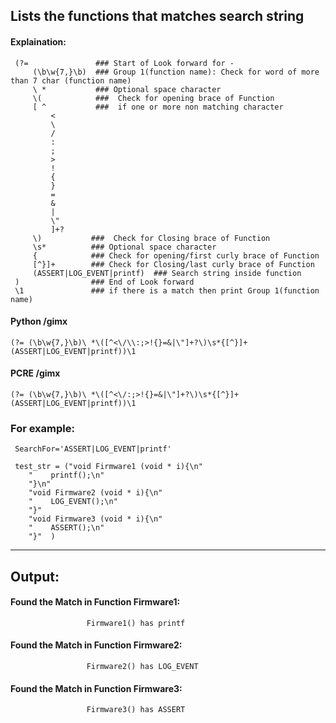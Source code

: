
## Lists the functions that matches search string
#### Explaination: 
     (?=               ### Start of Look forward for -
         (\b\w{7,}\b)  ### Group 1(function name): Check for word of more than 7 char (function name)
         \ *           ### Optional space character
         \(            ###  Check for opening brace of Function
         [ ^           ###  if one or more non matching character
             <
             \
             /
             :
             ;
             >
             !
             {
             }
             =
             &
             |
             \"
             ]+?
         \)           ###  Check for Closing brace of Function
         \s*          ### Optional space character
         {            ### Check for opening/first curly brace of Function
         [^}]+        ### Check for Closing/last curly brace of Function
         (ASSERT|LOG_EVENT|printf)  ### Search string inside function
     )                ### End of Look forward
     \1               ### if there is a match then print Group 1(function name)

#### Python /gimx
 	(?= (\b\w{7,}\b)\ *\([^<\/\\:;>!{}=&|\"]+?\)\s*{[^}]+(ASSERT|LOG_EVENT|printf))\1

####  PCRE  /gimx
	(?= (\b\w{7,}\b)\ *\([^<\/:;>!{}=&|\"]+?\)\s*{[^}]+(ASSERT|LOG_EVENT|printf))\1

### For example:   
 
	 SearchFor='ASSERT|LOG_EVENT|printf'

	 test_str = ("void Firmware1 (void * i){\n"
		"    printf();\n"
		"}\n"
		"void Firmware2 (void * i){\n"
		"    LOG_EVENT();\n"
		"}"
		"void Firmware3 (void * i){\n"
		"    ASSERT();\n"
		"}"  )
--------
Output:
-------
#### Found the Match in Function Firmware1:
                     Firmware1() has printf

#### Found the Match in Function Firmware2:
                     Firmware2() has LOG_EVENT

#### Found the Match in Function Firmware3:
                     Firmware3() has ASSERT
